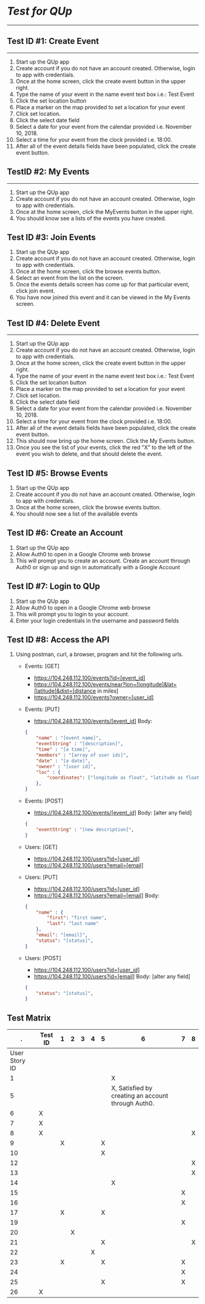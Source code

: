 # *Test for QUp*
-------
## Test ID #1: Create Event
---- 
1. Start up the QUp app
2. Create account if you do not have an account created. Otherwise, login to app with credentials.
3. Once at the home screen, click the create event button in the upper right.
4. Type the name of your event in the name event text box i.e.: Test Event
5. Click the set location button
6. Place a marker on the map provided to set a location for your event
7. Click set location.
8. Click the select date field
9. Select a date for your event from the calendar provided i.e. November 10, 2018.
10. Select a time for your event from the clock provided i.e. 18:00.
11. After all of the event details fields have been populated, click the create event button.

## TestID #2: My Events
-----
1. Start up the QUp app
2. Create account if you do not have an account created. Otherwise, login to app with credentials.
3. Once at the home screen, click the MyEvents button in the upper right.
4. You should know see a lists of the events you have created.

## Test ID #3: Join Events
1. Start up the QUp app
2. Create account if you do not have an account created. Otherwise, login to app with credentials.
3. Once at the home screen, click the browse events button.
4. Select an event from the list on the screen.
5. Once the events details screen has come up for that particular event, click join event.
6. You have now joined this event and it can be viewed in the My Events screen.

## Test ID #4: Delete Event
---- 
1. Start up the QUp app
2. Create account if you do not have an account created. Otherwise, login to app with credentials.
3. Once at the home screen, click the create event button in the upper right.
4. Type the name of your event in the name event text box i.e.: Test Event
5. Click the set location button
6. Place a marker on the map provided to set a location for your event
7. Click set location.
8. Click the select date field
9. Select a date for your event from the calendar provided i.e. November 10, 2018.
10. Select a time for your event from the clock provided i.e. 18:00.
11. After all of the event details fields have been populated, click the create event button.
12. This should now bring up the home screen. Click the My Events button.
13. Once you see the list of your events, click the red "X" to the left of the event you wish to delete, and that should delete the event.

## Test ID #5: Browse Events
1. Start up the QUp app
2. Create account if you do not have an account created. Otherwise, login to app with credentials.
3. Once at the home screen, click the browse events button.
4. You should now see a list of the available events

## Test ID #6: Create an Account
1. Start up the QUp app
2. Allow Auth0 to open in a Google Chrome web browse
2. This will prompt you to create an account. Create an account through Auth0 or sign up and sign in automatically with a Google Account

## Test ID #7: Login to QUp
1. Start up the QUp app
2. Allow Auth0 to open in a Google Chrome web browse
2. This will prompt you to login to your account.
3. Enter your login credentials in the username and password fields

## Test ID #8: Access the API
1. Using postman, curl, a browser, program and hit the following urls.
    * Events: [GET]
        - https://104.248.112.100/events?id=[event_id]
        - https://104.248.112.100/events/near?lon=[longitude]&lat=[latitude]&dist=[distance in miles]
        - https://104.248.112.100/events?owner=[user_id]
    * Events: [PUT]
        - https://104.248.112.100/events/[event_id]
        Body: 
        ```json
        {
            "name" : "[event name]",
            "eventString" : "[description]",
            "time" : "[a time]",
            "members" : "[array of user ids]",
            "date" : "[a date]",
            "owner" : "[user id]",
            "loc" : {
                "coordinates": ["longitude as float", "latitude as float"]
            },
        }
        ```

    * Events: [POST]
        - https://104.248.112.100/events/[event_id]
        Body: [alter any field]
        ```json
        {
            "eventString" : "[new description]",
        }
        ```
    * Users: [GET]
        - https://104.248.112.100/users?id=[user_id]
        - https://104.248.112.100/users?email=[email]
    * Users: [PUT]
        - https://104.248.112.100/users?id=[user_id]
        - https://104.248.112.100/users?email=[email]
        Body:
        ```json
        {
            "name" : {
                "first": "first name",
                "last": "last name"
            },
            "email": "[email]",
            "status": "[status]",
        }
        ```
    * Users: [POST]
        - https://104.248.112.100/users?id=[user_id]
        - https://104.248.112.100/users?id=[email]
        Body: [alter any field]
        ```json
        {
            "status": "[status]", 
        }
        ```

## Test Matrix

.|Test ID|1|2|3|4|5|6|7|8
---|---|---|---|---|---|---|---|---|---
User Story ID||||||||
1 | | | | | | |X| |
5 | | | | | | |X, Satisfied by creating an account through Auth0.| |
6 |X| | | | | | | |
7 |X| | | | | | | |
8 |X| | | | | | | |X
9 | |X| | | |X| | |
10| | | | | |X| | |
12| | | | | | | | |X
13| | | | | | | | |X
14| | | | | | |X| |
15| | | | | | | |X|
16| | | | | | | |X|
17| |X| | | |X| | |
19| | | | | | | |X|
20| | | X | | | | |
21| | | | | |X| | |X
22| | | | |X| | | |
23| |X| | | |X| |X|
24| | | | | | | |X|
25| | | | | |X| |X|
26|X| | | | | | | |
